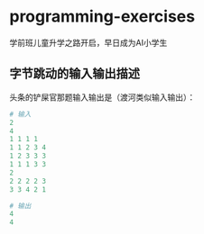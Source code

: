 # programming-exercises
学前班儿童升学之路开启，早日成为AI小学生

## 字节跳动的输入输出描述
头条的铲屎官那题输入输出是（渡河类似输入输出）：
```py
# 输入
2
4
1 1 1 1 
1 1 2 3 4 
1 2 3 3 3 
1 1 1 3 3
2
2 2 2 2 3 
3 3 4 2 1

# 输出
4
4
```
